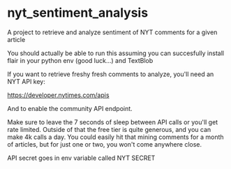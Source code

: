 # nyt_sentiment_analysis
A project to retrieve and analyze sentiment of NYT comments for a given article

You should actually be able to run this assuming you can succesfully install flair in your python env (good luck...) and TextBlob

If you want to retrieve freshy fresh comments to analyze, you'll need an NYT API key:

https://developer.nytimes.com/apis

And to enable the community API endpoint. 

Make sure to leave the 7 seconds of sleep between API calls or you'll get rate limited. Outside of that the free tier is quite generous, and you can make 4k calls a day. You could easily hit that mining comments for a month of articles, but for just one or two, you won't come anywhere close.

API secret goes in env variable called NYT SECRET
